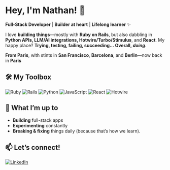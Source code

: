 # Hey, I'm Nathan! 👋

**Full-Stack Developer** | **Builder at heart** | **Lifelong learner** ✨

I love **building things**—mostly with **Ruby on Rails**, but also dabbling in **Python APIs, LLM/AI integrations, Hotwire/Turbo/Stimulus**, and **React**.
My happy place? **Trying, testing, failing, succeeding... Overall, *doing***.

**From Paris**, with stints in **San Francisco**, **Barcelona**, and **Berlin**—now back in **Paris**

## 🛠 My Toolbox
![Ruby](https://img.shields.io/badge/-Ruby-CC342D?logo=ruby&logoColor=white)
![Rails](https://img.shields.io/badge/-Rails-CC0000?logo=ruby-on-rails&logoColor=white)
![Python](https://img.shields.io/badge/-Python-3776AB?logo=python&logoColor=white)
![JavaScript](https://img.shields.io/badge/-JavaScript-F7DF1E?logo=javascript&logoColor=black)
![React](https://img.shields.io/badge/-React-61DAFB?logo=react&logoColor=black)
![Hotwire](https://img.shields.io/badge/-Hotwire%20(Turbo%2FStimulus)-FF2D20?logo=ruby-on-rails&logoColor=white)

## 🚀 What I’m up to
- **Building** full-stack apps
- **Experimenting** constantly
- **Breaking & fixing** things daily (because that’s how we learn).

## 📫 Let’s connect!
[![LinkedIn](https://img.shields.io/badge/LinkedIn-0077B5?logo=linkedin&logoColor=white)](https://www.linkedin.com/in/nathanlebas/)
